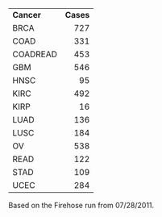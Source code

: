 <table width=150>
<tr>
<td><b>Cancer</b></th>
<td align=right><b>Cases</b></th>
</tr>

<tr>
<td class="Tips1" title="Breast invasive carcinoma">BRCA</td>
<td style="text-align: right;">727</td>
</tr>
<tr>
<td class="Tips1" title="Colon adenocarcinoma">COAD</td>
<td style="text-align: right;">331</td>
</tr>
<tr>
<td class="Tips1" title="Colon and Rectum adenocarcinoma">COADREAD</td>
<td style="text-align: right;">453</td>
</tr>
<tr>
<td class="Tips1" title="Glioblastoma multiforme">GBM</td>
<td style="text-align: right;">546</td>
</tr>
<tr>
<td class="Tips1" title="Head and Neck squamous cell carcinoma">HNSC</td>
<td style="text-align: right;">95</td>
</tr>
<tr>
<td class="Tips1" title="Kidney renal clear cell carcinoma">KIRC</td>
<td style="text-align: right;">492</td>
</tr>
<tr>
<td class="Tips1" title="Kidney renal papillary cell carcinoma">KIRP</td>
<td style="text-align: right;">16</td>
</tr>
<tr>
<td class="Tips1" title="Lung adenocarcinoma">LUAD</td>
<td style="text-align: right;">136</td>
</tr>
<tr>
<td class="Tips1" title="Lung squamous cell carcinoma">LUSC</td>
<td style="text-align: right;">184</td>
</tr>
<tr>
<td class="Tips1" title="Ovarian serous cystadenocarcinoma">OV</td>
<td style="text-align: right;">538</td>
</tr>
<tr>
<td class="Tips1" title="Rectum adenocarcinoma">READ</td>
<td style="text-align: right;">122</td>
</tr>
<tr>
<td class="Tips1" title="Stomach adenocarcinoma">STAD</td>
<td style="text-align: right;">109</td>
</tr>
<tr>
<td class="Tips1" title="Uterine Corpus Endometrioid Carcinoma">UCEC</td>
<td style="text-align: right;">284</td>
</tr>
</table>
Based on the Firehose run from 07/28/2011.</p>